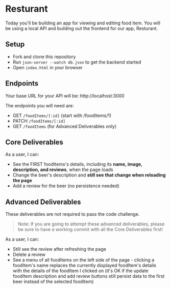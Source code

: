 # Resturant

Today you'll be building an app for viewing and editing food item. You will be using a local API and building out the frontend for our app, Resturant.


## Setup

- Fork and clone this repository
- Run `json-server --watch db.json` to get the backend started
- Open `index.html` in your browser

## Endpoints

Your base URL for your API will be: http://localhost:3000

The endpoints you will need are:

- GET `/foodItems/[:id]` (start with /foodItems/1)
- PATCH `/foodItems/[:id]`
- GET `/foodItems` (for Advanced Deliverables only)

## Core Deliverables

As a user, I can:

- See the FIRST foodItems's details, including its **name, image, description, and reviews**, when the page loads
- Change the beer's description and **still see that change when reloading the page**
- Add a review for the beer (no persistence needed)

## Advanced Deliverables

These deliverables are not required to pass the code challenge.

> Note: If you are going to attempt these advanced deliverables, please be sure to have a working commit with all the Core Deliverables first!

As a user, I can:

- Still see the review after refreshing the page
- Delete a review
- See a menu of all foodItems on the left side of the page - clicking a foodItem's name replaces the currently displayed foodItem's details with the details of the foodItem I clicked on (it's OK if the update foodItem description and add review buttons still persist data to the first beer instead of the selected foodItem)
